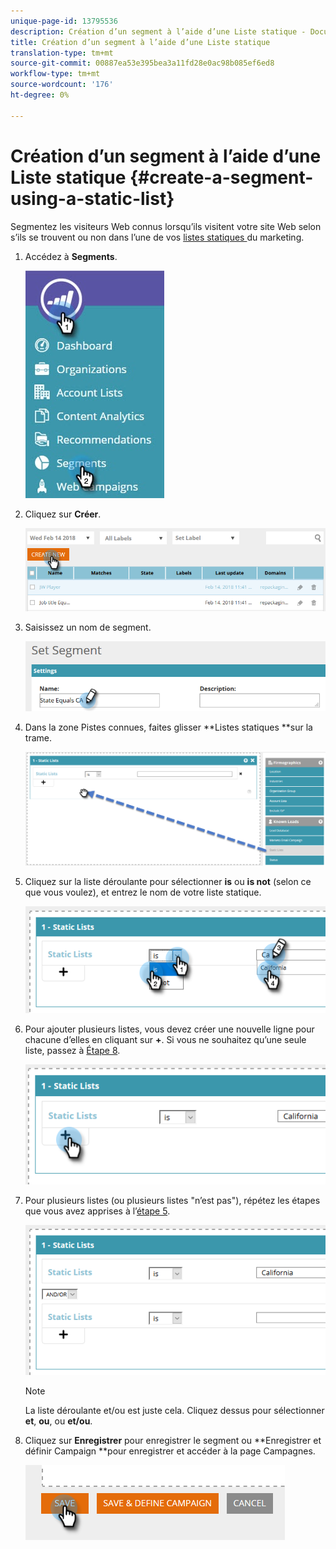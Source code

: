 ```yaml
---
unique-page-id: 13795536
description: Création d’un segment à l’aide d’une Liste statique - Documents marketing - Documentation du produit
title: Création d’un segment à l’aide d’une Liste statique
translation-type: tm+mt
source-git-commit: 00887ea53e395bea3a11fd28e0ac98b085ef6ed8
workflow-type: tm+mt
source-wordcount: '176'
ht-degree: 0%

---
```



# Création d’un segment à l’aide d’une Liste statique {#create-a-segment-using-a-static-list}

Segmentez les visiteurs Web connus lorsqu’ils visitent votre site Web selon s’ils se trouvent ou non dans l’une de vos [listes statiques ](http://docs.marketo.com/display/DOCS/Understanding+Static+Lists) du marketing.

1. Accédez à **Segments**.

   ![](assets/1.jpg)

1. Cliquez sur **Créer**.

   ![](assets/two.png)

1. Saisissez un nom de segment.

   ![](assets/three.png)

1. Dans la zone Pistes connues, faites glisser **Listes statiques **sur la trame.

   ![](assets/four-2.png)

1. Cliquez sur la liste déroulante pour sélectionner **is** ou **is not** (selon ce que vous voulez), et entrez le nom de votre liste statique.

   ![](assets/five-2.png)

1. Pour ajouter plusieurs listes, vous devez créer une nouvelle ligne pour chacune d’elles en cliquant sur **+**. Si vous ne souhaitez qu’une seule liste, passez à [Étape 8](#eight).

   ![](assets/six-1.png)

1. Pour plusieurs listes (ou plusieurs listes &quot;n’est pas&quot;), répétez les étapes que vous avez apprises à l’[étape 5](#five).

   ![](assets/seven-2.png)

   >[!NOTE]
   >
   >La liste déroulante et/ou est juste cela. Cliquez dessus pour sélectionner **et**, **ou**, ou **et/ou**.

1. Cliquez sur **Enregistrer** pour enregistrer le segment ou **Enregistrer et définir Campaign **pour enregistrer et accéder à la page Campagnes.

   ![](assets/eight-1.png)

